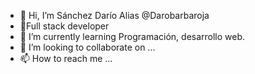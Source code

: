 - 👋 Hi, I’m Sánchez Darío Alias @Darobarbaroja
- 👀Full stack developer
- 🌱 I’m currently learning Programación, desarrollo web.
- 💞️ I’m looking to collaborate on ...
- 📫 How to reach me ...

<!---
Darobarbaroja/Darobarbaroja is a ✨ special ✨ repository because its `README.md` (this file) appears on your GitHub profile.
You can click the Preview link to take a look at your changes.
--->
